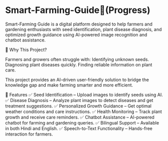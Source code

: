 # Smart-Farming-Guide🌱(Progress)
Smart-Farming Guide is a digital platform designed to help farmers and gardening enthusiasts with seed identification, plant disease diagnosis, and optimized growth guidance using AI-powered image recognition and chatbot assistance.


🌾 Why This Project?

Farmers and growers often struggle with:
Identifying unknown seeds.
Diagnosing plant diseases quickly.
Finding reliable information on plant care.

This project provides an AI-driven user-friendly solution to bridge the knowledge gap and make farming smarter and more efficient.

🚀 Features
✅ Seed Identification – Upload images to identify seeds using AI.
✅ Disease Diagnosis – Analyze plant images to detect diseases and get treatment suggestions.
✅ Personalized Growth Guidance – Get optimal weather conditions and care instructions.
✅ Health Monitoring – Track plant growth and receive care reminders.
✅ Chatbot Assistance – AI-powered chatbot for farming and gardening queries.
✅ Bilingual Support – Available in both Hindi and English.
✅ Speech-to-Text Functionality – Hands-free interaction for farmers.
